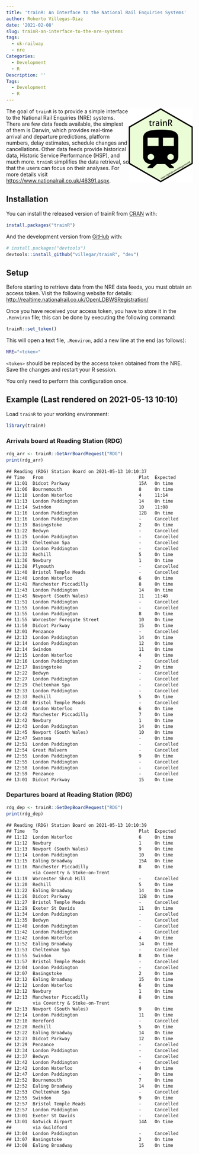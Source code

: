 ```yaml
---
title: 'trainR: An Interface to the National Rail Enquiries Systems'
author: Roberto Villegas-Diaz
date: '2021-02-08'
slug: trainR-an-interface-to-the-nre-systems
tags:
  - uk-railway
  - nre
Categories:
  - Development
  - R
Description: ''
Tags:
  - Development
  - R
---
```


<img src="https://raw.githubusercontent.com/villegar/trainR/main/inst/images/logo.png" alt="logo" align="right" height=200px/>

The goal of `trainR` is to provide a simple interface to the 
National Rail Enquiries (NRE) systems. There are few data feeds 
available, the simplest of them is Darwin, which provides real-time 
arrival and departure predictions, platform numbers, delay estimates, 
schedule changes and cancellations. Other data feeds provide historical 
data, Historic Service Performance (HSP), and much more. `trainR` 
simplifies the data retrieval, so that the users can focus on their 
analyses. For more details visit 
https://www.nationalrail.co.uk/46391.aspx.

## Installation

You can install the released version of trainR from [CRAN](https://CRAN.R-project.org) with:

``` r
install.packages("trainR")
```

And the development version from [GitHub](https://github.com/) with:

``` r
# install.packages("devtools")
devtools::install_github("villegar/trainR", "dev")
```

## Setup
Before starting to retrieve data from the NRE data feeds, you must obtain an access token. 
Visit the following website for details: http://realtime.nationalrail.co.uk/OpenLDBWSRegistration/

Once you have received your access token, you have to store it in the `.Renviron` file; this can be 
done by executing the following command:


```r
trainR::set_token()
```

This will open a text file, `.Renviron`, add a new line at the end (as follows):

```bash
NRE="<token>"
```

`<token>` should be replaced by the access token obtained from the NRE. Save the changes and restart 
your R session.

You only need to perform this configuration once.

## Example (Last rendered on 2021-05-13 10:10)

Load `trainR` to your working environment:

```r
library(trainR)
```

### Arrivals board at Reading Station (RDG)


```r
rdg_arr <- trainR::GetArrBoardRequest("RDG")
print(rdg_arr)
```

```
## Reading (RDG) Station Board on 2021-05-13 10:10:37
## Time   From                                    Plat  Expected
## 11:01  Didcot Parkway                          15A   On time
## 11:06  Bournemouth                             8     On time
## 11:10  London Waterloo                         4     11:14
## 11:13  London Paddington                       14    On time
## 11:14  Swindon                                 10    11:08
## 11:16  London Paddington                       12B   On time
## 11:16  London Paddington                       -     Cancelled
## 11:19  Basingstoke                             2     On time
## 11:22  Bedwyn                                  -     Cancelled
## 11:25  London Paddington                       -     Cancelled
## 11:29  Cheltenham Spa                          -     Cancelled
## 11:33  London Paddington                       -     Cancelled
## 11:33  Redhill                                 5     On time
## 11:36  Newbury                                 1     On time
## 11:38  Plymouth                                -     Cancelled
## 11:40  Bristol Temple Meads                    -     Cancelled
## 11:40  London Waterloo                         6     On time
## 11:41  Manchester Piccadilly                   8     On time
## 11:43  London Paddington                       14    On time
## 11:45  Newport (South Wales)                   11    11:48
## 11:51  London Paddington                       -     Cancelled
## 11:55  London Paddington                       -     Cancelled
## 11:55  London Paddington                       8     On time
## 11:55  Worcester Foregate Street               10    On time
## 11:59  Didcot Parkway                          15    On time
## 12:01  Penzance                                -     Cancelled
## 12:13  London Paddington                       14    On time
## 12:14  London Paddington                       12    On time
## 12:14  Swindon                                 11    On time
## 12:15  London Waterloo                         4     On time
## 12:16  London Paddington                       -     Cancelled
## 12:17  Basingstoke                             2     On time
## 12:22  Bedwyn                                  -     Cancelled
## 12:27  London Paddington                       -     Cancelled
## 12:29  Cheltenham Spa                          -     Cancelled
## 12:33  London Paddington                       -     Cancelled
## 12:33  Redhill                                 5     On time
## 12:40  Bristol Temple Meads                    -     Cancelled
## 12:40  London Waterloo                         6     On time
## 12:42  Manchester Piccadilly                   7     On time
## 12:42  Newbury                                 1     On time
## 12:43  London Paddington                       14    On time
## 12:45  Newport (South Wales)                   10    On time
## 12:47  Swansea                                 -     On time
## 12:51  London Paddington                       -     Cancelled
## 12:54  Great Malvern                           -     Cancelled
## 12:55  London Paddington                       9     On time
## 12:55  London Paddington                       -     Cancelled
## 12:58  London Paddington                       -     Cancelled
## 12:59  Penzance                                -     Cancelled
## 13:01  Didcot Parkway                          15    On time
```

### Departures board at Reading Station (RDG)


```r
rdg_dep <- trainR::GetDepBoardRequest("RDG")
print(rdg_dep)
```

```
## Reading (RDG) Station Board on 2021-05-13 10:10:39
## Time   To                                      Plat  Expected
## 11:12  London Waterloo                         6     On time
## 11:12  Newbury                                 1     On time
## 11:13  Newport (South Wales)                   9     On time
## 11:14  London Paddington                       10    On time
## 11:15  Ealing Broadway                         15A   On time
## 11:16  Manchester Piccadilly                   8     On time
##        via Coventry & Stoke-on-Trent           
## 11:19  Worcester Shrub Hill                    -     Cancelled
## 11:20  Redhill                                 5     On time
## 11:22  Ealing Broadway                         14    On time
## 11:26  Didcot Parkway                          12B   On time
## 11:27  Bristol Temple Meads                    -     Cancelled
## 11:29  Exeter St Davids                        11    On time
## 11:34  London Paddington                       -     Cancelled
## 11:35  Bedwyn                                  -     Cancelled
## 11:40  London Paddington                       -     Cancelled
## 11:42  London Paddington                       -     Cancelled
## 11:42  London Waterloo                         4     On time
## 11:52  Ealing Broadway                         14    On time
## 11:53  Cheltenham Spa                          -     Cancelled
## 11:55  Swindon                                 8     On time
## 11:57  Bristol Temple Meads                    -     Cancelled
## 12:04  London Paddington                       -     Cancelled
## 12:07  Basingstoke                             2     On time
## 12:12  Ealing Broadway                         15    On time
## 12:12  London Waterloo                         6     On time
## 12:12  Newbury                                 1     On time
## 12:13  Manchester Piccadilly                   8     On time
##        via Coventry & Stoke-on-Trent           
## 12:13  Newport (South Wales)                   9     On time
## 12:14  London Paddington                       11    On time
## 12:18  Hereford                                -     Cancelled
## 12:20  Redhill                                 5     On time
## 12:22  Ealing Broadway                         14    On time
## 12:23  Didcot Parkway                          12    On time
## 12:29  Penzance                                -     Cancelled
## 12:34  London Paddington                       -     Cancelled
## 12:37  Bedwyn                                  -     Cancelled
## 12:42  London Paddington                       -     Cancelled
## 12:42  London Waterloo                         4     On time
## 12:47  London Paddington                       -     On time
## 12:52  Bournemouth                             7     On time
## 12:52  Ealing Broadway                         14    On time
## 12:53  Cheltenham Spa                          -     Cancelled
## 12:55  Swindon                                 9     On time
## 12:57  Bristol Temple Meads                    -     Cancelled
## 12:57  London Paddington                       -     Cancelled
## 13:01  Exeter St Davids                        -     Cancelled
## 13:01  Gatwick Airport                         14A   On time
##        via Guildford                           
## 13:04  London Paddington                       -     Cancelled
## 13:07  Basingstoke                             2     On time
## 13:08  Ealing Broadway                         15    On time
```
